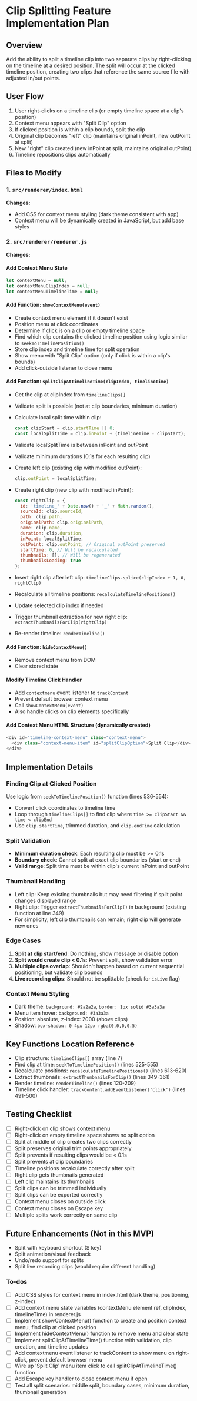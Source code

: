 <!-- 4c2dcaa5-2fc5-4e63-b881-0e1739296e25 b1976eda-627c-4da3-978c-964e983ee688 -->
# Clip Splitting Feature Implementation Plan

## Overview

Add the ability to split a timeline clip into two separate clips by right-clicking on the timeline at a desired position. The split will occur at the clicked timeline position, creating two clips that reference the same source file with adjusted in/out points.

## User Flow

1. User right-clicks on a timeline clip (or empty timeline space at a clip's position)
2. Context menu appears with "Split Clip" option
3. If clicked position is within a clip bounds, split the clip
4. Original clip becomes "left" clip (maintains original inPoint, new outPoint at split)
5. New "right" clip created (new inPoint at split, maintains original outPoint)
6. Timeline repositions clips automatically

## Files to Modify

### 1. `src/renderer/index.html`

**Changes:**

- Add CSS for context menu styling (dark theme consistent with app)
- Context menu will be dynamically created in JavaScript, but add base styles

### 2. `src/renderer/renderer.js`

**Changes:**

#### Add Context Menu State

```javascript
let contextMenu = null;
let contextMenuClipIndex = null;
let contextMenuTimelineTime = null;
```

#### Add Function: `showContextMenu(event)`

- Create context menu element if it doesn't exist
- Position menu at click coordinates
- Determine if click is on a clip or empty timeline space
- Find which clip contains the clicked timeline position using logic similar to `seekToTimelinePosition()`
- Store clip index and timeline time for split operation
- Show menu with "Split Clip" option (only if click is within a clip's bounds)
- Add click-outside listener to close menu

#### Add Function: `splitClipAtTimelineTime(clipIndex, timelineTime)`

- Get the clip at clipIndex from `timelineClips[]`
- Validate split is possible (not at clip boundaries, minimum duration)
- Calculate local split time within clip:
  ```javascript
  const clipStart = clip.startTime || 0;
  const localSplitTime = clip.inPoint + (timelineTime - clipStart);
  ```

- Validate localSplitTime is between inPoint and outPoint
- Validate minimum durations (0.1s for each resulting clip)
- Create left clip (existing clip with modified outPoint):
  ```javascript
  clip.outPoint = localSplitTime;
  ```

- Create right clip (new clip with modified inPoint):
  ```javascript
  const rightClip = {
    id: 'timeline_' + Date.now() + '_' + Math.random(),
    sourceId: clip.sourceId,
    path: clip.path,
    originalPath: clip.originalPath,
    name: clip.name,
    duration: clip.duration,
    inPoint: localSplitTime,
    outPoint: clip.outPoint, // Original outPoint preserved
    startTime: 0, // Will be recalculated
    thumbnails: [], // Will be regenerated
    thumbnailsLoading: true
  };
  ```

- Insert right clip after left clip: `timelineClips.splice(clipIndex + 1, 0, rightClip)`
- Recalculate all timeline positions: `recalculateTimelinePositions()`
- Update selected clip index if needed
- Trigger thumbnail extraction for new right clip: `extractThumbnailsForClip(rightClip)`
- Re-render timeline: `renderTimeline()`

#### Add Function: `hideContextMenu()`

- Remove context menu from DOM
- Clear stored state

#### Modify Timeline Click Handler

- Add `contextmenu` event listener to `trackContent`
- Prevent default browser context menu
- Call `showContextMenu(event)`
- Also handle clicks on clip elements specifically

#### Add Context Menu HTML Structure (dynamically created)

```javascript
<div id="timeline-context-menu" class="context-menu">
  <div class="context-menu-item" id="splitClipOption">Split Clip</div>
</div>
```

## Implementation Details

### Finding Clip at Clicked Position

Use logic from `seekToTimelinePosition()` function (lines 536-554):

- Convert click coordinates to timeline time
- Loop through `timelineClips[]` to find clip where `time >= clipStart && time < clipEnd`
- Use `clip.startTime`, trimmed duration, and `clip.endTime` calculation

### Split Validation

- **Minimum duration check**: Each resulting clip must be >= 0.1s
- **Boundary check**: Cannot split at exact clip boundaries (start or end)
- **Valid range**: Split time must be within clip's current inPoint and outPoint

### Thumbnail Handling

- Left clip: Keep existing thumbnails but may need filtering if split point changes displayed range
- Right clip: Trigger `extractThumbnailsForClip()` in background (existing function at line 349)
- For simplicity, left clip thumbnails can remain; right clip will generate new ones

### Edge Cases

1. **Split at clip start/end**: Do nothing, show message or disable option
2. **Split would create clip < 0.1s**: Prevent split, show validation error
3. **Multiple clips overlap**: Shouldn't happen based on current sequential positioning, but validate clip bounds
4. **Live recording clips**: Should not be splittable (check for `isLive` flag)

### Context Menu Styling

- Dark theme: `background: #2a2a2a`, `border: 1px solid #3a3a3a`
- Menu item hover: `background: #3a3a3a`
- Position: absolute, z-index: 2000 (above clips)
- Shadow: `box-shadow: 0 4px 12px rgba(0,0,0,0.5)`

## Key Functions Location Reference

- Clip structure: `timelineClips[]` array (line 7)
- Find clip at time: `seekToTimelinePosition()` (lines 525-555)
- Recalculate positions: `recalculateTimelinePositions()` (lines 613-620)
- Extract thumbnails: `extractThumbnailsForClip()` (lines 349-361)
- Render timeline: `renderTimeline()` (lines 120-209)
- Timeline click handler: `trackContent.addEventListener('click')` (lines 491-500)

## Testing Checklist

- [ ] Right-click on clip shows context menu
- [ ] Right-click on empty timeline space shows no split option
- [ ] Split at middle of clip creates two clips correctly
- [ ] Split preserves original trim points appropriately
- [ ] Split prevents if resulting clips would be < 0.1s
- [ ] Split prevents at clip boundaries
- [ ] Timeline positions recalculate correctly after split
- [ ] Right clip gets thumbnails generated
- [ ] Left clip maintains its thumbnails
- [ ] Split clips can be trimmed individually
- [ ] Split clips can be exported correctly
- [ ] Context menu closes on outside click
- [ ] Context menu closes on Escape key
- [ ] Multiple splits work correctly on same clip

## Future Enhancements (Not in this MVP)

- Split with keyboard shortcut (S key)
- Split animation/visual feedback
- Undo/redo support for splits
- Split live recording clips (would require different handling)

### To-dos

- [ ] Add CSS styles for context menu in index.html (dark theme, positioning, z-index)
- [ ] Add context menu state variables (contextMenu element ref, clipIndex, timelineTime) in renderer.js
- [ ] Implement showContextMenu() function to create and position context menu, find clip at clicked position
- [ ] Implement hideContextMenu() function to remove menu and clear state
- [ ] Implement splitClipAtTimelineTime() function with validation, clip creation, and timeline updates
- [ ] Add contextmenu event listener to trackContent to show menu on right-click, prevent default browser menu
- [ ] Wire up 'Split Clip' menu item click to call splitClipAtTimelineTime() function
- [ ] Add Escape key handler to close context menu if open
- [ ] Test all split scenarios: middle split, boundary cases, minimum duration, thumbnail generation